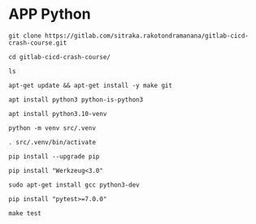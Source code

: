 # APP Python
```
git clone https://gitlab.com/sitraka.rakotondramanana/gitlab-cicd-crash-course.git
```
```  
cd gitlab-cicd-crash-course/
```
```
ls
```
```
apt-get update && apt-get install -y make git
```
```
apt install python3 python-is-python3
```
```
apt install python3.10-venv
```
```
python -m venv src/.venv
```
```
. src/.venv/bin/activate
```
```
pip install --upgrade pip
```
```
pip install "Werkzeug<3.0"
```
```
sudo apt-get install gcc python3-dev
```
```
pip install "pytest>=7.0.0"
```
```
make test
```

